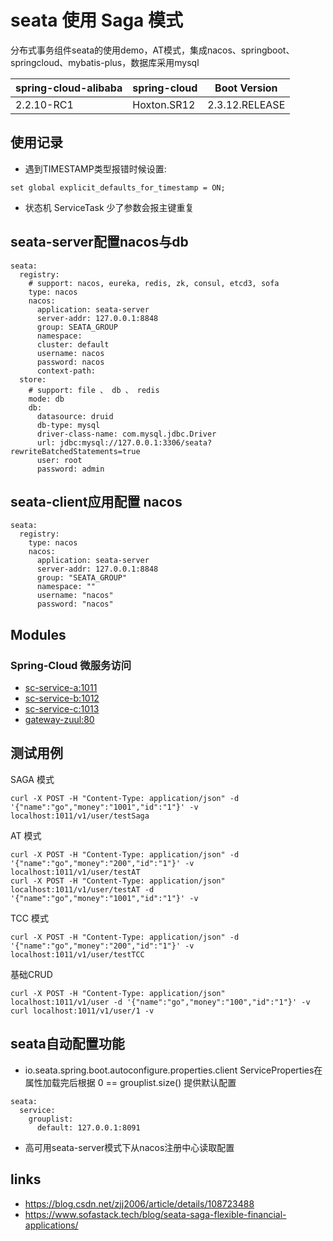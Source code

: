 # seata 使用 Saga 模式

分布式事务组件seata的使用demo，AT模式，集成nacos、springboot、springcloud、mybatis-plus，数据库采用mysql

| spring-cloud-alibaba | spring-cloud |  Boot Version |
| :--- | :--- | :---: | 
| 2.2.10-RC1 | Hoxton.SR12 | 2.3.12.RELEASE | 

## 使用记录
- 遇到TIMESTAMP类型报错时候设置:
``` 
set global explicit_defaults_for_timestamp = ON;
```
- 状态机 ServiceTask 少了参数会报主键重复

## seata-server配置nacos与db

``` 
seata:
  registry:
    # support: nacos, eureka, redis, zk, consul, etcd3, sofa
    type: nacos
    nacos:
      application: seata-server
      server-addr: 127.0.0.1:8848
      group: SEATA_GROUP
      namespace:
      cluster: default
      username: nacos
      password: nacos
      context-path:
  store:
    # support: file 、 db 、 redis
    mode: db
    db:
      datasource: druid
      db-type: mysql
      driver-class-name: com.mysql.jdbc.Driver
      url: jdbc:mysql://127.0.0.1:3306/seata?rewriteBatchedStatements=true
      user: root
      password: admin
```

## seata-client应用配置 nacos

``` 
seata:
  registry:
    type: nacos
    nacos:
      application: seata-server
      server-addr: 127.0.0.1:8848
      group: "SEATA_GROUP"
      namespace: ""
      username: "nacos"
      password: "nacos"
```

## Modules
### Spring-Cloud 微服务访问
- [sc-service-a:1011](sc-service-a)
- [sc-service-b:1012](sc-service-b)
- [sc-service-c:1013](sc-service-b)
- [gateway-zuul:80](gateway-zuul)

## 测试用例

SAGA 模式
``` 
curl -X POST -H "Content-Type: application/json" -d '{"name":"go","money":"1001","id":"1"}' -v localhost:1011/v1/user/testSaga
```
AT 模式
``` 
curl -X POST -H "Content-Type: application/json" -d '{"name":"go","money":"200","id":"1"}' -v localhost:1011/v1/user/testAT
curl -X POST -H "Content-Type: application/json" localhost:1011/v1/user/testAT -d '{"name":"go","money":"1001","id":"1"}' -v
```
TCC 模式
``` 
curl -X POST -H "Content-Type: application/json" -d '{"name":"go","money":"200","id":"1"}' -v localhost:1011/v1/user/testTCC
```


基础CRUD

```
curl -X POST -H "Content-Type: application/json" localhost:1011/v1/user -d '{"name":"go","money":"100","id":"1"}' -v
curl localhost:1011/v1/user/1 -v
```

## seata自动配置功能
- io.seata.spring.boot.autoconfigure.properties.client ServiceProperties在属性加载完后根据 0 == grouplist.size() 提供默认配置
``` 
seata:
  service:
    grouplist:
      default: 127.0.0.1:8091
```

- 高可用seata-server模式下从nacos注册中心读取配置


## links
- https://blog.csdn.net/zjj2006/article/details/108723488
- https://www.sofastack.tech/blog/seata-saga-flexible-financial-applications/